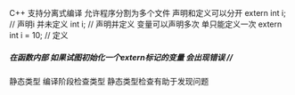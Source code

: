 C++ 支持分离式编译
允许程序分割为多个文件
声明和定义可以分开
extern int i; // 声明i 并未定义
int i; // 声明并定义
变量可以声明多次 单只能定义一次
extern int i = 10; // 定义

##### 在函数内部 如果试图初始化一个extern标记的变量 会出现错误 //

静态类型 编译阶段检查类型 静态类型检查有助于发现问题